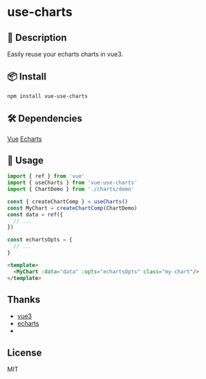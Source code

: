 # use-charts

## 📖 Description

Easily reuse your echarts charts in vue3.

## 📦 Install

```bash
npm install vue-use-charts
```

<!-- 依赖vue3和echarts -->
## 🛠️ Dependencies

[Vue](https://vuejs.org/)
[Echarts](https://echarts.apache.org/)


## 🤖 Usage

```ts
import { ref } from 'vue'
import { useCharts } from 'vue-use-charts'
import { ChartDemo } from './charts/demo'

const { createChartComp } = useCharts()
const MyChart = createChartComp(ChartDemo)
const data = ref({
  // ...
})

const echartsOpts = {
  // ...
}
```
```html
<template>
  <MyChart :data="data" :opts="echartsOpts" class="my-chart"/>
</template>
```

## Thanks
- [vue3](https://github.com/vuejs/core)
- [echarts](https://github.com/apache/echarts)
-
## License

MIT
